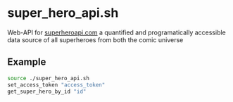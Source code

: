 # super_hero_api.sh
Web-API for [superheroapi.com](https://superheroapi.com) a quantified and programatically accessible data source of all superheroes from both the comic universe

## Example
```bash
source ./super_hero_api.sh
set_access_token "access_token"
get_super_hero_by_id "id"
```
